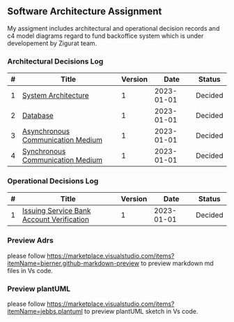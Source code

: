## Software Architecture Assignment
My assigment includes architectural and operational decision records and c4 model diagrams regard to fund backoffice system which is under developement by Zigurat team.

### Architectural Decisions Log

|#  | Title         | Version      | Date        | Status  |
|---|------------------|--------------|-------------|-----|
| 1 | [System Architecture](Archtectural_Decisions/#1_Architecture.md)| 1 | 2023-01-01 | Decided |
| 2 | [Database](Archtectural_Decisions/#1_Database.md)| 1 | 2023-01-01 | Decided |
| 3 | [Asynchronous Communication Medium](Archtectural_Decisions/#3_Asynchronous_Communication.md)| 1 | 2023-01-01 | Decided |
| 4 | [Synchronous Communication Medium](Archtectural_Decisions/#4_Synchronous_Communication.md)| 1 | 2023-01-01 | Decided |


### Operational Decisions Log
|#  | Title         | Version      | Date        | Status  |
|---|------------------|--------------|-------------|-----|
| 1 | [Issuing Service Bank Account Verification](Operational_Decisions/#1_Issuing_BankAccount_Verification_v1.md)| 1 | 2023-01-01 | Decided |

### Preview Adrs
please follow https://marketplace.visualstudio.com/items?itemName=bierner.github-markdown-preview to preview markdown md files in Vs code.

### Preview plantUML
please follow https://marketplace.visualstudio.com/items?itemName=jebbs.plantuml to preview plantUML sketch in Vs code.
